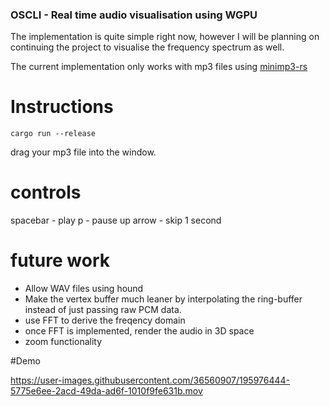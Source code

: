 ### OSCLI - Real time audio visualisation using WGPU

The implementation is quite simple right now, however I will be planning on continuing the project to visualise the frequency spectrum as well. 

The current implementation only works with mp3 files using [minimp3-rs](https://github.com/germangb/minimp3-rs)

# Instructions

```
cargo run --release

```

drag your mp3 file into the window.

# controls

spacebar - play
p - pause
up arrow - skip 1 second

# future work

- Allow WAV files using hound
- Make the vertex buffer much leaner by interpolating the ring-buffer instead of just passing raw PCM data.
- use FFT to derive the freqency domain
- once FFT is implemented, render the audio in 3D space
- zoom functionality


#Demo


https://user-images.githubusercontent.com/36560907/195976444-5775e6ee-2acd-49da-ad6f-1010f9fe631b.mov

